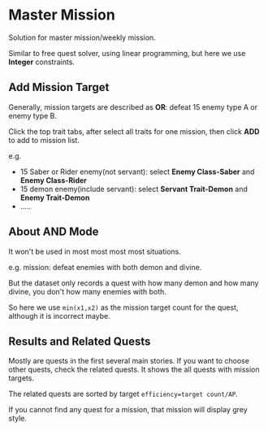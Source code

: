 # Master Mission

Solution for master mission/weekly mission.

Similar to free quest solver, using linear programming, but here we use **Integer** constraints.

## Add Mission Target
Generally, mission targets are described as **OR**: defeat 15 enemy type A or enemy type B.

Click the top trait tabs, after select all traits for one mission, then click **ADD** to add to mission list.

e.g.
- 15 Saber or Rider enemy(not servant): select **Enemy Class-Saber** and **Enemy Class-Rider**
- 15 demon enemy(include servant): select **Servant Trait-Demon** and **Enemy Trait-Demon**
- .....

## About **AND** Mode
It won't be used in most most most most situations.

e.g. mission: defeat enemies with both demon and divine.

But the dataset only records a quest with how many demon and how many divine, you don't how many enemies with both.

So here we use `min(x1,x2)` as the mission target count for the quest, although it is incorrect maybe.


## Results and Related Quests
Mostly are quests in the first several main stories. If you want to choose other quests, check the related quests.
It shows the all quests with mission targets.

The related quests are sorted by target `efficiency=target count/AP`.

If you cannot find any quest for a mission, that mission will display grey style.
